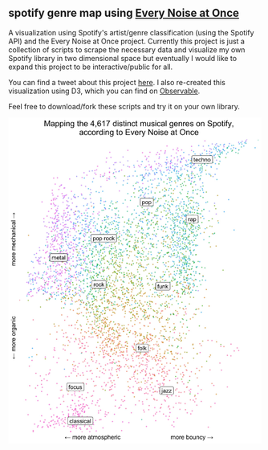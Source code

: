 ## spotify genre map using [Every Noise at Once](http://everynoise.com/)

A visualization using Spotify's artist/genre classification (using the Spotify API) and the Every Noise at Once project. Currently this project is just a collection of scripts to scrape the necessary data and visualize my own Spotify library in two dimensional space but eventually I would like to expand this project to be interactive/public for all.

You can find a tweet about this project [here](https://twitter.com/ben_tanen/status/1287392772224241667). I also re-created this visualization using D3, which you can find on [Observable](https://observablehq.com/@ben-tanen/visualizing-musical-genres-using-every-noise-at-once).

Feel free to download/fork these scripts and try it on your own library.

![Visualization of the different genres listed on Spotify in two dimensional genre space, based on "Every Noise At Once"](enao-all-map.jpg)


